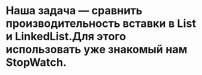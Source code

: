 # Наша задача — сравнить производительность вставки в List<T> и LinkedList<T>.Для этого использовать уже знакомый нам StopWatch.
